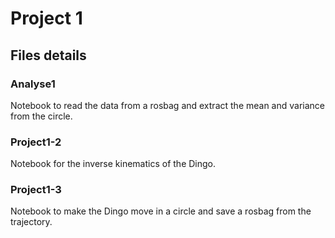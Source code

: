 # Project 1

## Files details

### Analyse1

Notebook to read the data from a rosbag and extract the mean and variance from the circle.

### Project1-2

Notebook for the inverse kinematics of the Dingo.

### Project1-3

Notebook to make the Dingo move in a circle and save a rosbag from the trajectory.
